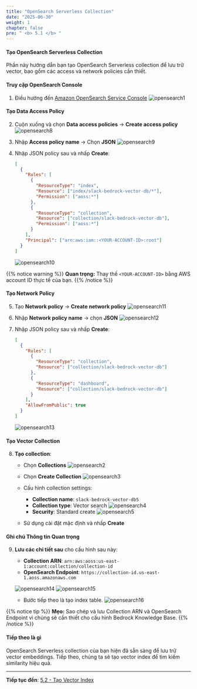 ```yaml
---
title: "OpenSearch Serverless Collection"
date: "2025-06-30"
weight: 1
chapter: false
pre: " <b> 5.1 </b> "
---
```


#### Tạo OpenSearch Serverless Collection

Phần này hướng dẫn bạn tạo OpenSearch Serverless collection để lưu trữ vector, bao gồm các access và network policies cần thiết.

#### Truy cập OpenSearch Console

1. Điều hướng đến [Amazon OpenSearch Service Console](https://us-east-1.console.aws.amazon.com/aos/home?region=us-east-1#opensearch)
   ![opensearch1](/images/5-opensearch/5.1-collection/opensearch1.png?width=90pc)

#### Tạo Data Access Policy

2. Cuộn xuống và chọn **Data access policies** → **Create access policy**
   ![opensearch8](/images/5-opensearch/5.1-collection/opensearch8.png?width=90pc)

3. Nhập **Access policy name** → Chọn **JSON**
   ![opensearch9](/images/5-opensearch/5.1-collection/opensearch9.png?width=90pc)

4. Nhập JSON policy sau và nhấp **Create**:
   ```json
   [
     {
       "Rules": [
         {
           "ResourceType": "index",
           "Resource": ["index/slack-bedrock-vector-db/*"],
           "Permission": ["aoss:*"]
         },
         {
           "ResourceType": "collection",
           "Resource": ["collection/slack-bedrock-vector-db"],
           "Permission": ["aoss:*"]
         }
       ],
       "Principal": ["arn:aws:iam::<YOUR-ACCOUNT-ID>:root"]
     }
   ]
   ```
   ![opensearch10](/images/5-opensearch/5.1-collection/opensearch10.png?width=90pc)

{{% notice warning %}}
**Quan trọng:** Thay thế `<YOUR-ACCOUNT-ID>` bằng AWS account ID thực tế của bạn.
{{% /notice %}}

#### Tạo Network Policy

5. Tạo **Network policy** → **Create network policy**
   ![opensearch11](/images/5-opensearch/5.1-collection/opensearch11.png?width=90pc)

6. Nhập **Network policy name** -> chọn **JSON**
   ![opensearch12](/images/5-opensearch/5.1-collection/opensearch12.png?width=90pc)

7. Nhập JSON policy sau và nhấp **Create**:
   ```json
   [
     {
       "Rules": [
         {
           "ResourceType": "collection",
           "Resource": ["collection/slack-bedrock-vector-db"]
         },
         {
           "ResourceType": "dashboard",
           "Resource": ["collection/slack-bedrock-vector-db"]
         }
       ],
       "AllowFromPublic": true
     }
   ]
   ```
   ![opensearch13](/images/5-opensearch/5.1-collection/opensearch13.png?width=90pc)

#### Tạo Vector Collection

8. **Tạo collection**:

   - Chọn **Collections**
     ![opensearch2](/images/5-opensearch/5.1-collection/opensearch2.png?width=90pc)

   - Chọn **Create Collection**
     ![opensearch3](/images/5-opensearch/5.1-collection/opensearch3.png?width=90pc)

   - Cấu hình collection settings:

     - **Collection name**: `slack-bedrock-vector-db5`
     - **Collection type**: Vector search
       ![opensearch4](/images/5-opensearch/5.1-collection/opensearch4.png?width=90pc)
     - **Security**: Standard create
       ![opensearch5](/images/5-opensearch/5.1-collection/opensearch5.png?width=90pc)

   - Sử dụng cài đặt mặc định và nhấp **Create**

#### Ghi chú Thông tin Quan trọng

9. **Lưu các chi tiết sau** cho cấu hình sau này:

   - **Collection ARN**: `arn:aws:aoss:us-east-1:account:collection/collection-id`
   - **OpenSearch Endpoint**: `https://collection-id.us-east-1.aoss.amazonaws.com`

   ![opensearch14](/images/5-opensearch/5.1-collection/opensearch14.png?width=90pc)
   ![opensearch15](/images/5-opensearch/5.1-collection/opensearch15.png?width=90pc)

   - Bước tiếp theo là tạo index table.
     ![opensearch16](/images/5-opensearch/5.1-collection/opensearch16.png?width=90pc)

{{% notice tip %}}
**Mẹo:** Sao chép và lưu Collection ARN và OpenSearch Endpoint vì chúng sẽ cần thiết cho cấu hình Bedrock Knowledge Base.
{{% /notice %}}

#### Tiếp theo là gì

OpenSearch Serverless collection của bạn hiện đã sẵn sàng để lưu trữ vector embeddings. Tiếp theo, chúng ta sẽ tạo vector index để tìm kiếm similarity hiệu quả.

---

**Tiếp tục đến**: [5.2 - Tạo Vector Index](../5.2-vector_index/)
